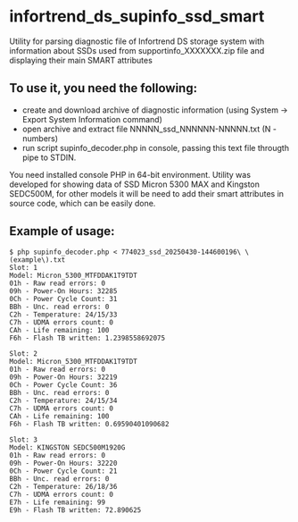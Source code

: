 # infortrend_ds_supinfo_ssd_smart
Utility for parsing diagnostic file of Infortrend DS storage system with information about SSDs used from supportinfo_XXXXXXX.zip file and displaying their main SMART attributes

## To use it, you need the following:

- create and download archive of diagnostic information (using System -> Export System Information command)
- open archive and extract file NNNNN_ssd_NNNNNN-NNNNN.txt (N - numbers)
- run script supinfo_decoder.php in console, passing this text file througth pipe to STDIN.

You need installed console PHP in 64-bit environment. Utility was developed for showing data of SSD Micron 5300 MAX and Kingston SEDC500M, for other models it will be need to add their smart attributes in source code, which can be easily done.

## Example of usage:

```
$ php supinfo_decoder.php < 774023_ssd_20250430-144600196\ \(example\).txt
Slot: 1
Model: Micron_5300_MTFDDAK1T9TDT
01h - Raw read errors: 0
09h - Power-On Hours: 32285
0Ch - Power Cycle Count: 31
BBh - Unc. read errors: 0
C2h - Temperature: 24/15/33
C7h - UDMA errors count: 0
CAh - Life remaining: 100
F6h - Flash TB written: 1.2398558692075

Slot: 2
Model: Micron_5300_MTFDDAK1T9TDT
01h - Raw read errors: 0
09h - Power-On Hours: 32219
0Ch - Power Cycle Count: 36
BBh - Unc. read errors: 0
C2h - Temperature: 24/15/34
C7h - UDMA errors count: 0
CAh - Life remaining: 100
F6h - Flash TB written: 0.69590401090682

Slot: 3
Model: KINGSTON SEDC500M1920G
01h - Raw read errors: 0
09h - Power-On Hours: 32220
0Ch - Power Cycle Count: 21
BBh - Unc. read errors: 0
C2h - Temperature: 26/18/36
C7h - UDMA errors count: 0
E7h - Life remaining: 99
E9h - Flash TB written: 72.890625
```
